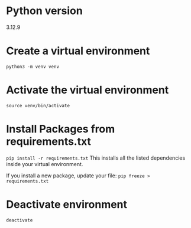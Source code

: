 # Python version
3.12.9

# Create a virtual environment
```python3 -m venv venv```

# Activate the virtual environment
```source venv/bin/activate```

# Install Packages from requirements.txt
```pip install -r requirements.txt```
This installs all the listed dependencies inside your virtual environment.

If you install a new package, update your file:
```pip freeze > requirements.txt```

# Deactivate environment
```deactivate```
